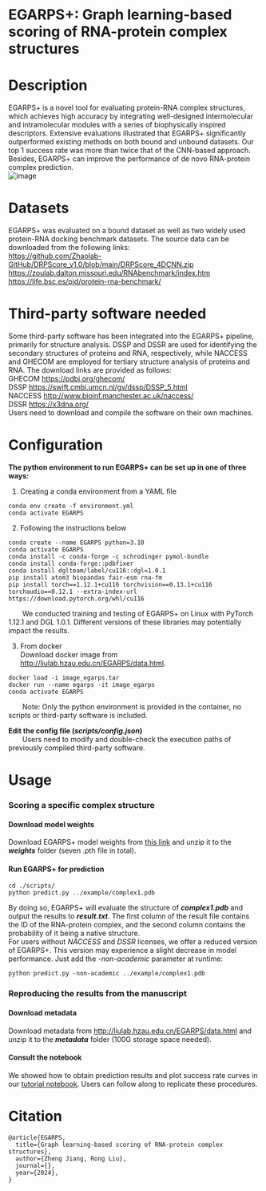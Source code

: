 # EGARPS+: Graph learning-based scoring of RNA-protein complex structures
# Description
EGARPS+ is a novel tool for evaluating protein-RNA complex structures, which achieves high accuracy by integrating well-designed intermolecular and intramolecular modules with a series of biophysically inspired descriptors. Extensive evaluations illustrated that EGARPS+ significantly outperformed existing methods on both bound and unbound datasets. Our top 1 success rate was more than twice that of the CNN-based approach. Besides, EGARPS+ can improve the performance of de novo RNA-protein complex prediction.  
![image](img/F1.png)  

# Datasets
EGARPS+ was evaluated on a bound dataset as well as two widely used protein-RNA docking benchmark datasets. The source data can be downloaded from the following links:  
https://github.com/Zhaolab-GitHub/DRPScore_v1.0/blob/main/DRPScore_4DCNN.zip  
https://zoulab.dalton.missouri.edu/RNAbenchmark/index.htm  
https://life.bsc.es/pid/protein-rna-benchmark/  

# Third-party software needed
Some third-party software has been integrated into the EGARPS+ pipeline, primarily for structure analysis. DSSP and DSSR are used for identifying the secondary structures of proteins and RNA, respectively, while NACCESS and GHECOM are employed for tertiary structure analysis of proteins and RNA. The download links are provided as follows:  
GHECOM https://pdbj.org/ghecom/  
DSSP https://swift.cmbi.umcn.nl/gv/dssp/DSSP_5.html  
NACCESS http://www.bioinf.manchester.ac.uk/naccess/  
DSSR https://x3dna.org/  
Users need to download and compile the software on their own machines.

# Configuration
**The python environment to run EGARPS+ can be set up in one of three ways:**  
1. Creating a conda environment from a YAML file  
```
conda env create -f environment.yml
conda activate EGARPS
```
2. Following the instructions below  
```
conda create --name EGARPS python=3.10
conda activate EGARPS
conda install -c conda-forge -c schrodinger pymol-bundle
conda install conda-forge::pdbfixer
conda install dglteam/label/cu116::dgl=1.0.1
pip install atom3 biopandas fair-esm rna-fm
pip install torch==1.12.1+cu116 torchvision==0.13.1+cu116 torchaudio==0.12.1 --extra-index-url https://download.pytorch.org/whl/cu116
```
&emsp;&emsp;We conducted training and testing of EGARPS+ on Linux with PyTorch 1.12.1 and DGL 1.0.1. Different versions of these libraries may potentially impact the results.  

3. From docker  
Download docker image from http://liulab.hzau.edu.cn/EGARPS/data.html.  
```
docker load -i image_egarps.tar
docker run --name egarps -it image_egarps
conda activate EGARPS
```
&emsp;&emsp;Note: Only the python environment is provided in the container, no scripts or third-party software is included.  

**Edit the config file (***scripts/config.json***)**  
&emsp;&emsp;Users need to modify and double-check the execution paths of previously compiled third-party software.  

# Usage
### Scoring a specific complex structure
#### Download model weights
Download EGARPS+ model weights from [this link](http://liulab.hzau.edu.cn/EGARPS/data.html) and unzip it to the ***weights*** folder (seven .pth file in total).  
#### Run EGARPS+ for prediction
```
cd ./scripts/
python predict.py ../example/complex1.pdb
```
By doing so, EGARPS+ will evaluate the structure of ***complex1.pdb*** and output the results to ***result.txt***. The first column of the result file contains the ID of the RNA-protein complex, and the second column contains the probability of it being a native structure.  
For users without *NACCESS* and *DSSR* licenses, we offer a reduced version of EGARPS+. This version may experience a slight decrease in model performance. Just add the *-non-academic* parameter at runtime:  
```
python predict.py -non-academic ../example/complex1.pdb
```
### Reproducing the results from the manuscript
#### Download metadata
Download metadata from http://liulab.hzau.edu.cn/EGARPS/data.html and unzip it to the ***metadata*** folder (100G storage space needed).
#### Consult the notebook
We showed how to obtain prediction results and plot success rate curves in our [tutorial notebook](./notebooks/performance.ipynb). Users can follow along to replicate these procedures.

# Citation
```
@article{EGARPS,
  title={Graph learning-based scoring of RNA-protein complex structures},
  author={Zheng Jiang, Rong Liu},
  journal={},
  year={2024},
}
```

